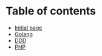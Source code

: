 # Table of contents

* [Initial page](README.md)
* [Golang](golang.md)
* [DDD](ddd.md)
* [PHP](php.md)

